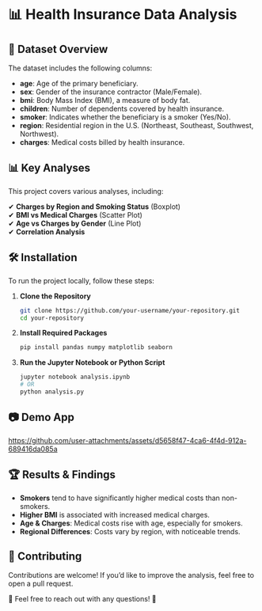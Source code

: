 # 📊 Health Insurance Data Analysis

## 📌 Dataset Overview
The dataset includes the following columns:

- **age**: Age of the primary beneficiary.
- **sex**: Gender of the insurance contractor (Male/Female).
- **bmi**: Body Mass Index (BMI), a measure of body fat.
- **children**: Number of dependents covered by health insurance.
- **smoker**: Indicates whether the beneficiary is a smoker (Yes/No).
- **region**: Residential region in the U.S. (Northeast, Southeast, Southwest, Northwest).
- **charges**: Medical costs billed by health insurance.

## 📊 Key Analyses
This project covers various analyses, including:

✔ **Charges by Region and Smoking Status** (Boxplot)  
✔ **BMI vs Medical Charges** (Scatter Plot)  
✔ **Age vs Charges by Gender** (Line Plot)  
✔ **Correlation Analysis**  

## 🛠 Installation
To run the project locally, follow these steps:

1. **Clone the Repository**  
   ```bash
   git clone https://github.com/your-username/your-repository.git
   cd your-repository
   ```

2. **Install Required Packages**  
   ```bash
   pip install pandas numpy matplotlib seaborn
   ```

3. **Run the Jupyter Notebook or Python Script**  
   ```bash
   jupyter notebook analysis.ipynb
   # OR
   python analysis.py
   ```

## 📷 Demo App
https://github.com/user-attachments/assets/d5658f47-4ca6-4f4d-912a-689416da085a



## 🏆 Results & Findings
- **Smokers** tend to have significantly higher medical costs than non-smokers.
- **Higher BMI** is associated with increased medical charges.
- **Age & Charges**: Medical costs rise with age, especially for smokers.
- **Regional Differences**: Costs vary by region, with noticeable trends.

## 🤝 Contributing
Contributions are welcome! If you’d like to improve the analysis, feel free to open a pull request.


📧 Feel free to reach out with any questions! 🚀
